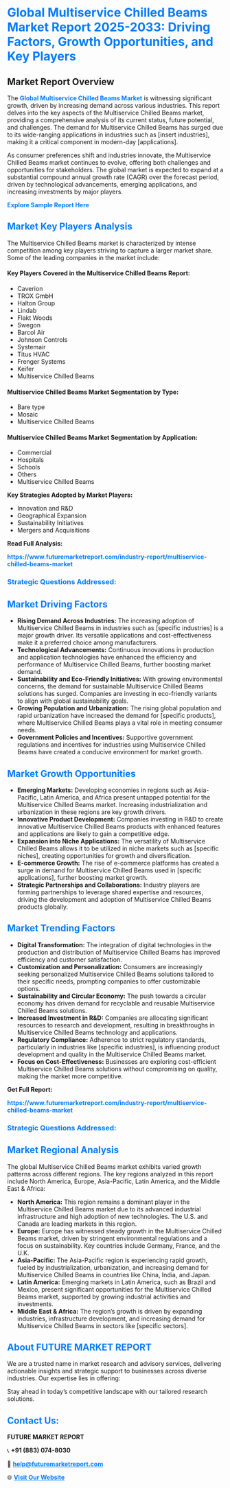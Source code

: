 <h1 style="color: #007BFF;">Global Multiservice Chilled Beams Market Report 2025-2033: Driving Factors, Growth Opportunities, and Key Players</h1>

<section id="overview">
<h2>Market Report Overview</h2>
<p>The <a href="https://www.futuremarketreport.com/industry-report/multiservice-chilled-beams-market" style="color: #007BFF; text-decoration: none;"><strong>Global Multiservice Chilled Beams Market</strong></a> is witnessing significant growth, driven by increasing demand across various industries. This report delves into the key aspects of the Multiservice Chilled Beams market, providing a comprehensive analysis of its current status, future potential, and challenges. The demand for Multiservice Chilled Beams has surged due to its wide-ranging applications in industries such as [insert industries], making it a critical component in modern-day [applications].</p>
<p>As consumer preferences shift and industries innovate, the Multiservice Chilled Beams market continues to evolve, offering both challenges and opportunities for stakeholders. The global market is expected to expand at a substantial compound annual growth rate (CAGR) over the forecast period, driven by technological advancements, emerging applications, and increasing investments by major players.</p>
</section>

<section id="overview">
<p><a href="https://www.futuremarketreport.com/request-sample/reportId=110436" style="color: #007BFF; text-decoration: none;"><strong>Explore Sample Report Here</strong></a></p>
</section>

<section id="key-players">
<h2 style="color: #007BFF;">Market Key Players Analysis</h2>
<p>The Multiservice Chilled Beams market is characterized by intense competition among key players striving to capture a larger market share. Some of the leading companies in the market include:</p>
<h4>Key Players Covered in the Multiservice Chilled Beams Report:</h4>
<ul><li>Caverion</li><li>TROX GmbH</li><li>Halton Group</li><li>Lindab</li><li>Flakt Woods</li><li>Swegon</li><li>Barcol Air</li><li>Johnson Controls</li><li>Systemair</li><li>Titus HVAC</li><li>Frenger Systems</li><li>Keifer</li><li>Multiservice Chilled Beams</li></ul>
<h4>Multiservice Chilled Beams Market Segmentation by Type:</h4>
<ul><li>Bare type</li><li>Mosaic</li><li>Multiservice Chilled Beams</li></ul>

<h4>Multiservice Chilled Beams Market Segmentation by Application:</h4>
<ul><li>Commercial</li><li>Hospitals</li><li>Schools</li><li>Others</li><li>Multiservice Chilled Beams</li></ul>
<p><strong>Key Strategies Adopted by Market Players:</strong></p>
<ul>
<li>Innovation and R&D</li>
<li>Geographical Expansion</li>
<li>Sustainability Initiatives</li>
<li>Mergers and Acquisitions</li>
</ul>
</section>

<section>
<p><strong>Read Full Analysis: </strong></p><a href="https://www.futuremarketreport.com/industry-report/multiservice-chilled-beams-market" style="color: #007BFF; text-decoration: none;"><strong>https://www.futuremarketreport.com/industry-report/multiservice-chilled-beams-market</strong></a>
<h3 style="color: #007BFF;">Strategic Questions Addressed:</h3>
</section>

<section id="driving-factors">
<h2 style="color: #007BFF;">Market Driving Factors</h2>
<ul>
<li><strong>Rising Demand Across Industries:</strong> The increasing adoption of Multiservice Chilled Beams in industries such as [specific industries] is a major growth driver. Its versatile applications and cost-effectiveness make it a preferred choice among manufacturers.</li>
<li><strong>Technological Advancements:</strong> Continuous innovations in production and application technologies have enhanced the efficiency and performance of Multiservice Chilled Beams, further boosting market demand.</li>
<li><strong>Sustainability and Eco-Friendly Initiatives:</strong> With growing environmental concerns, the demand for sustainable Multiservice Chilled Beams solutions has surged. Companies are investing in eco-friendly variants to align with global sustainability goals.</li>
<li><strong>Growing Population and Urbanization:</strong> The rising global population and rapid urbanization have increased the demand for [specific products], where Multiservice Chilled Beams plays a vital role in meeting consumer needs.</li>
<li><strong>Government Policies and Incentives:</strong> Supportive government regulations and incentives for industries using Multiservice Chilled Beams have created a conducive environment for market growth.</li>
</ul>
</section>

<section id="growth-opportunities">
<h2 style="color: #007BFF;">Market Growth Opportunities</h2>
<ul>
<li><strong>Emerging Markets:</strong> Developing economies in regions such as Asia-Pacific, Latin America, and Africa present untapped potential for the Multiservice Chilled Beams market. Increasing industrialization and urbanization in these regions are key growth drivers.</li>
<li><strong>Innovative Product Development:</strong> Companies investing in R&D to create innovative Multiservice Chilled Beams products with enhanced features and applications are likely to gain a competitive edge.</li>
<li><strong>Expansion into Niche Applications:</strong> The versatility of Multiservice Chilled Beams allows it to be utilized in niche markets such as [specific niches], creating opportunities for growth and diversification.</li>
<li><strong>E-commerce Growth:</strong> The rise of e-commerce platforms has created a surge in demand for Multiservice Chilled Beams used in [specific applications], further boosting market growth.</li>
<li><strong>Strategic Partnerships and Collaborations:</strong> Industry players are forming partnerships to leverage shared expertise and resources, driving the development and adoption of Multiservice Chilled Beams products globally.</li>
</ul>
</section>

<section id="trending-factors">
<h2 style="color: #007BFF;">Market Trending Factors</h2>
<ul>
<li><strong>Digital Transformation:</strong> The integration of digital technologies in the production and distribution of Multiservice Chilled Beams has improved efficiency and customer satisfaction.</li>
<li><strong>Customization and Personalization:</strong> Consumers are increasingly seeking personalized Multiservice Chilled Beams solutions tailored to their specific needs, prompting companies to offer customizable options.</li>
<li><strong>Sustainability and Circular Economy:</strong> The push towards a circular economy has driven demand for recyclable and reusable Multiservice Chilled Beams solutions.</li>
<li><strong>Increased Investment in R&D:</strong> Companies are allocating significant resources to research and development, resulting in breakthroughs in Multiservice Chilled Beams technology and applications.</li>
<li><strong>Regulatory Compliance:</strong> Adherence to strict regulatory standards, particularly in industries like [specific industries], is influencing product development and quality in the Multiservice Chilled Beams market.</li>
<li><strong>Focus on Cost-Effectiveness:</strong> Businesses are exploring cost-efficient Multiservice Chilled Beams solutions without compromising on quality, making the market more competitive.</li>
</ul>
</section>

<section>
<p><strong>Get Full Report: </strong></p><a href="https://www.futuremarketreport.com/industry-report/multiservice-chilled-beams-market" style="color: #007BFF; text-decoration: none;"><strong>https://www.futuremarketreport.com/industry-report/multiservice-chilled-beams-market</strong></a>
<h3 style="color: #007BFF;">Strategic Questions Addressed:</h3>
</section>


<section id="regional-analysis">
<h2 style="color: #007BFF;">Market Regional Analysis</h2>
<p>The global Multiservice Chilled Beams market exhibits varied growth patterns across different regions. The key regions analyzed in this report include North America, Europe, Asia-Pacific, Latin America, and the Middle East & Africa:</p>
<ul>
<li><strong>North America:</strong> This region remains a dominant player in the Multiservice Chilled Beams market due to its advanced industrial infrastructure and high adoption of new technologies. The U.S. and Canada are leading markets in this region.</li>
<li><strong>Europe:</strong> Europe has witnessed steady growth in the Multiservice Chilled Beams market, driven by stringent environmental regulations and a focus on sustainability. Key countries include Germany, France, and the U.K.</li>
<li><strong>Asia-Pacific:</strong> The Asia-Pacific region is experiencing rapid growth, fueled by industrialization, urbanization, and increasing demand for Multiservice Chilled Beams in countries like China, India, and Japan.</li>
<li><strong>Latin America:</strong> Emerging markets in Latin America, such as Brazil and Mexico, present significant opportunities for the Multiservice Chilled Beams market, supported by growing industrial activities and investments.</li>
<li><strong>Middle East & Africa:</strong> The region’s growth is driven by expanding industries, infrastructure development, and increasing demand for Multiservice Chilled Beams in sectors like [specific sectors].</li>
</ul>
</section>

<footer>
<h2 style="color: #007BFF;">About FUTURE MARKET REPORT</h2>
<p>We are a trusted name in market research and advisory services, delivering actionable insights and strategic support to businesses across diverse industries. Our expertise lies in offering:</p>

<p>Stay ahead in today’s competitive landscape with our tailored research solutions.</p>

<h2 style="color: #007BFF;">Contact Us:</h2>
<p><strong>FUTURE MARKET REPORT</strong></p>
<p>📞 <strong>+91 (883) 074-8030</strong></p>
<p>📧 <strong><a href="mailto:help@futuremarketreport.com" style="color: #007BFF;">help@futuremarketreport.com</a></strong></p>
<p>🌐 <strong><a href="https://www.futuremarketreport.com/" style="color: #007BFF;">Visit Our Website</a></strong></p>
</footer>